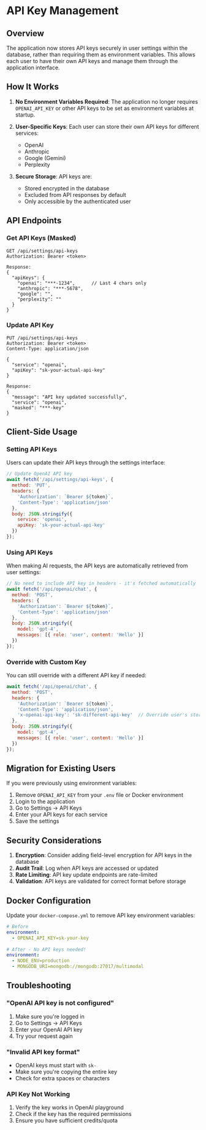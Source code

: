 # API Key Management

## Overview

The application now stores API keys securely in user settings within the database, rather than requiring them as environment variables. This allows each user to have their own API keys and manage them through the application interface.

## How It Works

1. **No Environment Variables Required**: The application no longer requires `OPENAI_API_KEY` or other API keys to be set as environment variables at startup.

2. **User-Specific Keys**: Each user can store their own API keys for different services:
   - OpenAI
   - Anthropic
   - Google (Gemini)
   - Perplexity

3. **Secure Storage**: API keys are:
   - Stored encrypted in the database
   - Excluded from API responses by default
   - Only accessible by the authenticated user

## API Endpoints

### Get API Keys (Masked)
```
GET /api/settings/api-keys
Authorization: Bearer <token>

Response:
{
  "apiKeys": {
    "openai": "***-1234",      // Last 4 chars only
    "anthropic": "***-5678",
    "google": "",
    "perplexity": ""
  }
}
```

### Update API Key
```
PUT /api/settings/api-keys
Authorization: Bearer <token>
Content-Type: application/json

{
  "service": "openai",
  "apiKey": "sk-your-actual-api-key"
}

Response:
{
  "message": "API key updated successfully",
  "service": "openai",
  "masked": "***-key"
}
```

## Client-Side Usage

### Setting API Keys

Users can update their API keys through the settings interface:

```javascript
// Update OpenAI API key
await fetch('/api/settings/api-keys', {
  method: 'PUT',
  headers: {
    'Authorization': `Bearer ${token}`,
    'Content-Type': 'application/json'
  },
  body: JSON.stringify({
    service: 'openai',
    apiKey: 'sk-your-actual-api-key'
  })
});
```

### Using API Keys

When making AI requests, the API keys are automatically retrieved from user settings:

```javascript
// No need to include API key in headers - it's fetched automatically
await fetch('/api/openai/chat', {
  method: 'POST',
  headers: {
    'Authorization': `Bearer ${token}`,
    'Content-Type': 'application/json'
  },
  body: JSON.stringify({
    model: 'gpt-4',
    messages: [{ role: 'user', content: 'Hello' }]
  })
});
```

### Override with Custom Key

You can still override with a different API key if needed:

```javascript
await fetch('/api/openai/chat', {
  method: 'POST',
  headers: {
    'Authorization': `Bearer ${token}`,
    'Content-Type': 'application/json',
    'x-openai-api-key': 'sk-different-api-key'  // Override user's stored key
  },
  body: JSON.stringify({
    model: 'gpt-4',
    messages: [{ role: 'user', content: 'Hello' }]
  })
});
```

## Migration for Existing Users

If you were previously using environment variables:

1. Remove `OPENAI_API_KEY` from your `.env` file or Docker environment
2. Login to the application
3. Go to Settings → API Keys
4. Enter your API keys for each service
5. Save the settings

## Security Considerations

1. **Encryption**: Consider adding field-level encryption for API keys in the database
2. **Audit Trail**: Log when API keys are accessed or updated
3. **Rate Limiting**: API key update endpoints are rate-limited
4. **Validation**: API keys are validated for correct format before storage

## Docker Configuration

Update your `docker-compose.yml` to remove API key environment variables:

```yaml
# Before
environment:
  - OPENAI_API_KEY=sk-your-key
  
# After - No API keys needed!
environment:
  - NODE_ENV=production
  - MONGODB_URI=mongodb://mongodb:27017/multimodal
```

## Troubleshooting

### "OpenAI API key is not configured"
1. Make sure you're logged in
2. Go to Settings → API Keys
3. Enter your OpenAI API key
4. Try your request again

### "Invalid API key format"
- OpenAI keys must start with `sk-`
- Make sure you're copying the entire key
- Check for extra spaces or characters

### API Key Not Working
1. Verify the key works in OpenAI playground
2. Check if the key has the required permissions
3. Ensure you have sufficient credits/quota